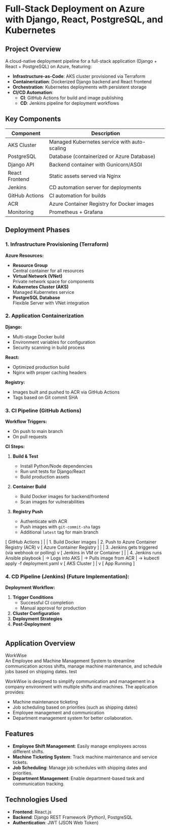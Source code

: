 # Full-Stack Deployment on Azure with Django, React, PostgreSQL, and Kubernetes

## Project Overview
A cloud-native deployment pipeline for a full-stack application (Django + React + PostgreSQL) on Azure, featuring:

- **Infrastructure-as-Code**: AKS cluster provisioned via Terraform  
- **Containerization**: Dockerized Django backend and React frontend  
- **Orchestration**: Kubernetes deployments with persistent storage  
- **CI/CD Automation**:  
  - **CI**: GitHub Actions for build and image publishing  
  - **CD**: Jenkins pipeline for deployment workflows  

## Key Components

| Component | Description |
|-----------|-------------|
| AKS Cluster | Managed Kubernetes service with auto-scaling |
| PostgreSQL | Database (containerized or Azure Database) |
| Django API | Backend container with Gunicorn/ASGI |
| React Frontend | Static assets served via Nginx |
| Jenkins | CD automation server for deployments |
| GitHub Actions | CI automation for builds |
| ACR | Azure Container Registry for Docker images |
|Monitoring |	Prometheus + Grafana |

## Deployment Phases

### 1. Infrastructure Provisioning (Terraform)

**Azure Resources:**
- **Resource Group**  
  Central container for all resources  
- **Virtual Network (VNet)**  
  Private network space for components  
- **Kubernetes Cluster (AKS)**  
  Managed Kubernetes service  
- **PostgreSQL Database**  
  Flexible Server with VNet integration  

### 2. Application Containerization

**Django:**
- Multi-stage Docker build  
- Environment variables for configuration  
- Security scanning in build process  

**React:**
- Optimized production build  
- Nginx with proper caching headers  

**Registry:**
- Images built and pushed to ACR via GitHub Actions  
- Tags based on Git commit SHA  

### 3. CI Pipeline (GitHub Actions)

**Workflow Triggers:**
- On push to main branch  
- On pull requests  

**CI Steps:**
1. **Build & Test**  
   - Install Python/Node dependencies  
   - Run unit tests for Django/React  
   - Build production assets  

2. **Container Build**  
   - Build Docker images for backend/frontend  
   - Scan images for vulnerabilities  

3. **Registry Push**  
   - Authenticate with ACR  
   - Push images with `git-commit-sha` tags  
   - Additional `latest` tag for main branch  


[ GitHub Actions ]
       |
       | 1. Build Docker images
       | 2. Push to Azure Container Registry (ACR)
       v
[ Azure Container Registry ]
       |
       | 3. Jenkins gets triggered (via webhook or polling)
       v
[ Jenkins in VM or Container ]
       |
       | 4. Jenkins runs Ansible playbook
       |    -> Logs into AKS
       |    -> Pulls image from ACR
       |    -> kubectl apply -f deployment.yaml
       v
[ AKS Cluster ]
       |
       v
[ App Running ]



### 4. CD Pipeline (Jenkins) (Future Implementation): 

**Deployment Workflow:**
1. **Trigger Conditions**  
   - Successful CI completion  
   - Manual approval for production  
2. **Cluster Configuration**  
3. **Deployment Strategies**  
4. **Post-Deployment**  

  
#

## Application Overview
WorkWise  
An Employee and Machine Management System to streamline communication across shifts, manage machine maintenance, and schedule jobs based on shipping dates. test

WorkWise is designed to simplify communication and management in a company environment with multiple shifts and machines. The application provides:
- Machine maintenance ticketing
- Job scheduling based on priorities (such as shipping dates)
- Employee management and communication
- Department management system for better collaboration.

## Features
- **Employee Shift Management**: Easily manage employees across different shifts.
- **Machine Ticketing System**: Track machine maintenance and service tickets.
- **Job Scheduling**: Manage job schedules with shipping dates and priorities.
- **Department Management**: Enable department-based task and communication tracking.

## Technologies Used
- **Frontend**: React.js
- **Backend**: Django REST Framework (Python), PostgreSQL
- **Authentication**: JWT (JSON Web Token)

